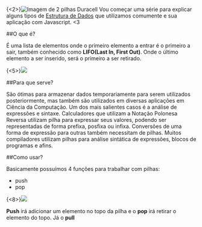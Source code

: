 {<2>}![Imagem de 2 pilhas Duracell](https://s3-sa-east-1.amazonaws.com/leroy-production//uploads/img/products/pilha_alcalina_pequena_aa_c_2_duracell_87849755_0002.jpg_1800x1800.jpg)
Vou começar uma série para explicar alguns tipos de [Estrutura de Dados](http://pt.wikipedia.org/wiki/Estrutura_de_dados) que utilizamos comumente e sua aplicação com Javascript. <3

##O que é?

É uma lista de elementos onde o primeiro elemento a entrar é o primeiro a sair, também conhecido como **LIFO(Last In, First Out)**. Onde o último elemento a ser inserido, será o primeiro a ser retirado.

{<5>}![](http://www.linhadecodigo.com.br/artigos/img_artigos/RobstownHolanda/pilha_1.jpg)

##Para que serve?

São ótimas para armazenar dados temporariamente para serem utilizados posteriormente, mas também são utilizados em diversas aplicações em Ciência da Computação. Um dos mais salientes casos é a análise de expressões e sintaxe. Calculadores que utilizam a Notação Polonesa Reversa utilizam pilha para expressar seus valores, podendo ser representadas de forma prefixa, posfixa ou infixa. Conversões de uma forma de expressão para outras também necessitam de pilhas. Muitos compiladores utilizam pilhas para análise sintática de expressões, blocos de programas e afins.

##Como usar?

Basicamente possuímos 4 funções para trabalhar com pilhas:

- push
- pop

{<8>}![](http://upload.wikimedia.org/wikipedia/commons/thumb/2/29/Data_stack.svg/200px-Data_stack.svg.png)

**Push** irá adicionar um elemento no topo da pilha e o **pop** irá retirar o elemento do topo. Já o **pull** 






